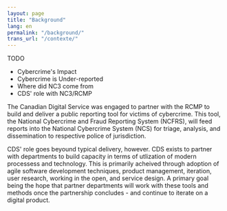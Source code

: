 ```yaml
---
layout: page
title: "Background"
lang: en
permalink: "/background/"
trans_url: "/contexte/"
---
```


TODO

- Cybercrime's Impact
- Cybercrime is Under-reported
- Where did NC3 come from
- CDS' role with NC3/RCMP

The Canadian Digital Service was engaged to partner with the RCMP to build and deliver a public reporting tool for victims of cybercrime. This tool, the National Cybercrime and Fraud Reporting System (NCFRS), will feed reports into the National Cybercrime System (NCS) for triage, analysis, and dissemination to respective police of jurisdiction.

CDS' role goes beyound typical delivery, however. CDS exists to partner with departments to build capacity in terms of utlization of modern processess and technology. This is primarily acheived through adoption of agile software development techniques, product management, iteration, user research, working in the open, and service design. A primary goal being the hope that partner departments will work with these tools and methods once the partnership concludes - and continue to iterate on a digital product.
